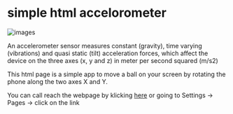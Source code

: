 # simple html accelorometer

![images](https://github.com/Mercyrion/accelo/assets/57272836/6c33578a-d49c-4282-94e0-d4692619c37c)

An accelerometer sensor measures constant (gravity), time varying (vibrations) and quasi static (tilt) acceleration forces, which affect the device on the three axes (x, y and z) in meter per second squared (m/s2)

This html page is a simple app to move a ball on your screen by rotating the phone along the two axes X and Y.

You can call reach the webpage by klicking [here](https://mercyrion.github.io/accelo/) or going to Settings -> Pages -> click on the link
